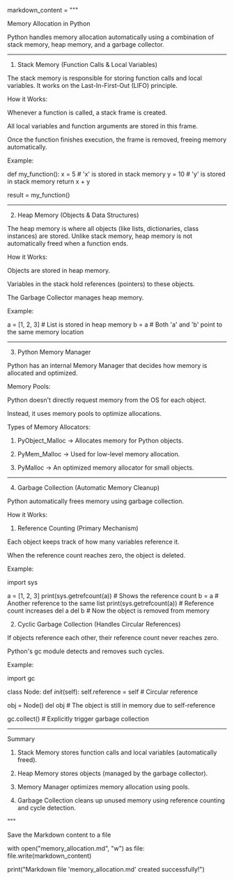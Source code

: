markdown_content = """

Memory Allocation in Python

Python handles memory allocation automatically using a combination of stack memory, heap memory, and a garbage collector.


---

1. Stack Memory (Function Calls & Local Variables)

The stack memory is responsible for storing function calls and local variables. It works on the Last-In-First-Out (LIFO) principle.

How it Works:

Whenever a function is called, a stack frame is created.

All local variables and function arguments are stored in this frame.

Once the function finishes execution, the frame is removed, freeing memory automatically.


Example:

def my_function():
    x = 5  # 'x' is stored in stack memory
    y = 10  # 'y' is stored in stack memory
    return x + y

result = my_function()


---

2. Heap Memory (Objects & Data Structures)

The heap memory is where all objects (like lists, dictionaries, class instances) are stored. Unlike stack memory, heap memory is not automatically freed when a function ends.

How it Works:

Objects are stored in heap memory.

Variables in the stack hold references (pointers) to these objects.

The Garbage Collector manages heap memory.


Example:

a = [1, 2, 3]  # List is stored in heap memory
b = a  # Both 'a' and 'b' point to the same memory location


---

3. Python Memory Manager

Python has an internal Memory Manager that decides how memory is allocated and optimized.

Memory Pools:

Python doesn't directly request memory from the OS for each object.

Instead, it uses memory pools to optimize allocations.


Types of Memory Allocators:

1. PyObject_Malloc → Allocates memory for Python objects.


2. PyMem_Malloc → Used for low-level memory allocation.


3. PyMalloc → An optimized memory allocator for small objects.




---

4. Garbage Collection (Automatic Memory Cleanup)

Python automatically frees memory using garbage collection.

How it Works:

1. Reference Counting (Primary Mechanism)

Each object keeps track of how many variables reference it.

When the reference count reaches zero, the object is deleted.


Example:

import sys

a = [1, 2, 3]
print(sys.getrefcount(a))  # Shows the reference count
b = a  # Another reference to the same list
print(sys.getrefcount(a))  # Reference count increases
del a
del b  # Now the object is removed from memory


2. Cyclic Garbage Collection (Handles Circular References)

If objects reference each other, their reference count never reaches zero.

Python's gc module detects and removes such cycles.


Example:

import gc

class Node:
    def _init_(self):
        self.reference = self  # Circular reference

obj = Node()
del obj  # The object is still in memory due to self-reference

gc.collect()  # Explicitly trigger garbage collection




---

Summary

1. Stack Memory stores function calls and local variables (automatically freed).


2. Heap Memory stores objects (managed by the garbage collector).


3. Memory Manager optimizes memory allocation using pools.


4. Garbage Collection cleans up unused memory using reference counting and cycle detection.



"""

Save the Markdown content to a file

with open("memory_allocation.md", "w") as file: file.write(markdown_content)

print("Markdown file 'memory_allocation.md' created successfully!")